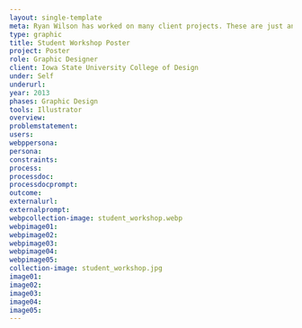 ```yaml
---
layout: single-template
meta: Ryan Wilson has worked on many client projects. These are just an example of some of the excellent product design work that he could do on your project.
type: graphic
title: Student Workshop Poster
project: Poster
role: Graphic Designer
client: Iowa State University College of Design
under: Self
underurl:
year: 2013
phases: Graphic Design
tools: Illustrator
overview:
problemstatement:
users:
webppersona:
persona:
constraints:
process:
processdoc:
processdocprompt:
outcome:
externalurl:
externalprompt:
webpcollection-image: student_workshop.webp
webpimage01:
webpimage02:
webpimage03:
webpimage04:
webpimage05:
collection-image: student_workshop.jpg
image01:
image02:
image03:
image04:
image05:
---
```

